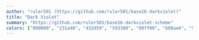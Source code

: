 ```yaml
---
author: "ruler501 (https://github.com/ruler501/base16-darkviolet)"
title: "Dark Violet"
summary: "https://github.com/ruler501/base16-darkviolet-scheme"
colors: ["000000", "231a40", "432d59", "593380", "00ff00", "b08ae6", "9045e6", "a366ff", "a82ee6", "bb66cc", "f29df2", "4595e6", "40dfff", "4136d9", "7e5ce6", "a886bf"]
---
```

